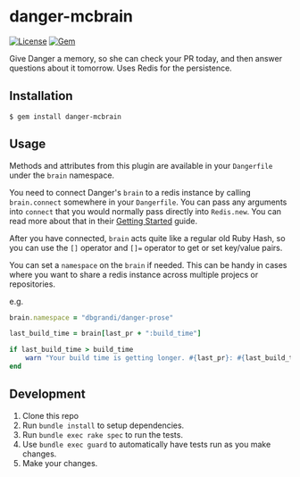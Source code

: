 # danger-mcbrain

[![License](http://img.shields.io/badge/license-MIT-green.svg?style=flat)](https://github.com/dbgrandi/danger-mcbrain/blob/master/LICENSE)
[![Gem](https://img.shields.io/gem/v/danger-mcbrain.svg?style=flat)](http://rubygems.org/gems/danger-mcbrain)

Give Danger a memory, so she can check your PR today, and then answer questions about it tomorrow. Uses Redis for the persistence.

## Installation

    $ gem install danger-mcbrain

## Usage

Methods and attributes from this plugin are available in
your `Dangerfile` under the `brain` namespace.

You need to connect Danger's `brain` to a redis instance by
calling `brain.connect` somewhere in your `Dangerfile`. You
can pass any arguments into `connect` that you would normally
pass directly into `Redis.new`. You can read more about that
in their [Getting Started](https://github.com/redis/redis-rb#getting-started)
guide.

After you have connected, `brain` acts quite like a regular old
Ruby Hash, so you can use the `[]` operator and `[]=` operator to
get or set key/value pairs.

You can set a `namespace` on the `brain` if needed. This can be handy
in cases where you want to share a redis instance across multiple projecs
or repositories.

e.g.

```ruby
brain.namespace = "dbgrandi/danger-prose"

last_build_time = brain[last_pr + ":build_time"]

if last_build_time > build_time
    warn "Your build time is getting longer. #{last_pr}: #{last_build_time} -> #{pr}: #{build_time}"
end
```

## Development

1. Clone this repo
2. Run `bundle install` to setup dependencies.
3. Run `bundle exec rake spec` to run the tests.
4. Use `bundle exec guard` to automatically have tests run as you make changes.
5. Make your changes.
